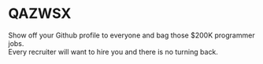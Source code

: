 # QAZWSX
Show off your Github profile to everyone and bag those $200K programmer jobs. 
<br>
Every recruiter will want to hire you and there is no turning back.
